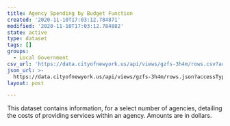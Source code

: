 ```yaml
---
title: Agency Spending by Budget Function
created: '2020-11-10T17:03:12.784871'
modified: '2020-11-10T17:03:12.784882'
state: active
type: dataset
tags: []
groups:
  - Local Government
csv_url: 'https://data.cityofnewyork.us/api/views/gzfs-3h4m/rows.csv?accessType=DOWNLOAD'
json_url: >-
  https://data.cityofnewyork.us/api/views/gzfs-3h4m/rows.json?accessType=DOWNLOAD
layout: post

---
```

This dataset contains information, for a select number of agencies, detailing the costs of providing services within an agency. Amounts are in dollars.
